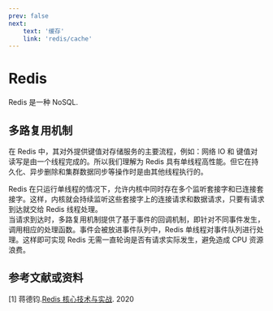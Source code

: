 ```yaml
---
prev: false
next: 
    text: '缓存'
    link: 'redis/cache'
---
```


# Redis
Redis 是一种 NoSQL.

## 多路复用机制
在 Redis 中，其对外提供键值对存储服务的主要流程，例如：网络 IO 和 键值对读写是由一个线程完成的。所以我们理解为 Redis 具有单线程高性能。但它在持久化、异步删除和集群数据同步等操作时是由其他线程执行的。  

Redis 在只运行单线程的情况下，允许内核中同时存在多个监听套接字和已连接套接字。这样，内核就会持续监听这些套接字上的连接请求和数据请求，只要有请求到达就交给 Redis 线程处理。  
当请求到达时，多路复用机制提供了基于事件的回调机制，即针对不同事件发生，调用相应的处理函数。事件会被放进事件队列中，Redis 单线程对事件队列进行处理。这样即可实现 Redis 无需一直轮询是否有请求实际发生，避免造成 CPU 资源浪费。  

## 参考文献或资料
[1] 蒋德钧.[Redis 核心技术与实战](https://time.geekbang.org/column/100056701). 2020  